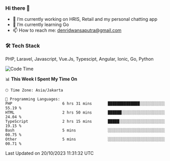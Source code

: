 ### Hi there 👋

- 🔭 I’m currently working on HRIS, Retail and my personal chatting app
- 🌱 I’m currently learning Go
- 📫 How to reach me: denridwansaputra@gmail.com


### 🛠 Tech Stack
PHP, Laravel, Javascript, Vue.Js, Typescipt, Angular, Ionic, Go, Python


<!--START_SECTION:waka-->
![Code Time](http://img.shields.io/badge/Code%20Time-3%2C772%20hrs%2024%20mins-blue)

📊 **This Week I Spent My Time On** 

```text
🕑︎ Time Zone: Asia/Jakarta

💬 Programming Languages: 
PHP                      6 hrs 31 mins       ██████████████░░░░░░░░░░░   55.19 % 
HTML                     2 hrs 50 mins       ██████░░░░░░░░░░░░░░░░░░░   24.04 % 
TypeScript               2 hrs 15 mins       █████░░░░░░░░░░░░░░░░░░░░   19.15 % 
Bash                     5 mins              ░░░░░░░░░░░░░░░░░░░░░░░░░   00.75 % 
Other                    5 mins              ░░░░░░░░░░░░░░░░░░░░░░░░░   00.71 % 
```


 Last Updated on 20/10/2023 11:31:32 UTC
<!--END_SECTION:waka-->
